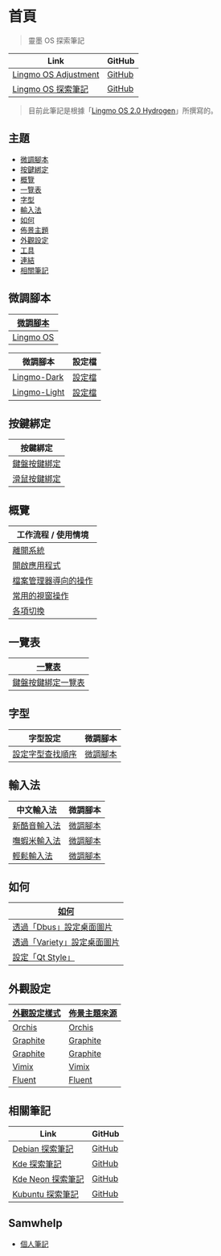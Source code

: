 

# 首頁

> 靈墨 OS 探索筆記

| Link | GitHub |
| ---- | ------ |
| [Lingmo OS Adjustment](https://samwhelp.github.io/lingmo-adjustment/) | [GitHub](https://github.com/samwhelp/lingmo-adjustment) |
| [Lingmo OS 探索筆記](https://samwhelp.github.io/note-about-lingmo/) | [GitHub](https://github.com/samwhelp/note-about-lingmo) |


> 目前此筆記是根據「[Lingmo OS 2.0 Hydrogen](https://github.com/orgs/LingmoOS/discussions/20)」所撰寫的。




## 主題

* [微調腳本](#微調腳本)
* [按鍵綁定](#按鍵綁定)
* [概覽](#概覽)
* [一覽表](#一覽表)
* [字型](#字型)
* [輸入法](#輸入法)
* [如何](#如何)
* [佈景主題](read/subject/theme)
* [外觀設定](#外觀設定)
* [工具](read/subject/tool)
* [連結](read/link)
* [相關筆記](#相關筆記)




## 微調腳本

| [微調腳本](https://samwhelp.github.io/note-about-lingmo/read/config.html) |
| -------- |
| [Lingmo OS](https://github.com/samwhelp/lingmo-adjustment/tree/main/prototype/main) |


| 微調腳本 | 設定檔   |
| -------- | -------- |
| [Lingmo-Dark](https://github.com/samwhelp/lingmo-adjustment/tree/main/prototype/main/lingmo-config/locale/en_us/Lingmo-Dark) | [設定檔](https://github.com/samwhelp/lingmo-adjustment/tree/main/prototype/main/lingmo-config/locale/en_us/Lingmo-Dark/asset/overlay/etc/skel/.config) |
| [Lingmo-Light](https://github.com/samwhelp/lingmo-adjustment/tree/main/prototype/main/lingmo-config/locale/en_us/Lingmo-Light) | [設定檔](https://github.com/samwhelp/lingmo-adjustment/tree/main/prototype/main/lingmo-config/locale/en_us/Lingmo-Light/asset/overlay/etc/skel/.config) |




## 按鍵綁定

| 按鍵綁定 |
| ------- |
| [鍵盤按鍵綁定](https://samwhelp.github.io/note-about-lingmo/read/config/keybind.html) |
| [滑鼠按鍵綁定](https://samwhelp.github.io/note-about-lingmo/read/config/mousebind.html) |




## 概覽

| 工作流程 / 使用情境 |
| ----------------- |
| [離開系統](https://samwhelp.github.io/note-about-lingmo/read/guide/workflow/exit.html) |
| [開啟應用程式](https://samwhelp.github.io/note-about-lingmo/read/guide/workflow/launch-application.html) |
| [檔案管理器導向的操作](https://samwhelp.github.io/note-about-lingmo/read/guide/workflow/file-manager-oriented.html) |
| [常用的視窗操作](https://samwhelp.github.io/note-about-lingmo/read/guide/workflow/window-control.html) |
| [各項切換](https://samwhelp.github.io/note-about-lingmo/read/guide/workflow/switch.html) |




## 一覽表

| [一覽表](https://samwhelp.github.io/note-about-lingmo/read/cheatsheet.html) |
| ----- |
| [鍵盤按鍵綁定一覽表](https://samwhelp.github.io/note-about-lingmo/read/cheatsheet/keybind.html) |




## 字型

| 字型設定 | 微調腳本 |
| -------- | -------- |
| [設定字型查找順序](https://samwhelp.github.io/note-about-lingmo/read/subject/font/config/font-match-order.html) | [微調腳本](https://github.com/samwhelp/lingmo-adjustment/tree/main/prototype/main/font-config/font-match-order) |




## 輸入法

| 中文輸入法 | 微調腳本 |
| ---------- | -------- |
| [新酷音輸入法](https://samwhelp.github.io/note-about-lingmo/read/subject/input-method/fcitx5/module/fcitx5-chewing.html) | [微調腳本](https://github.com/samwhelp/lingmo-adjustment/tree/main/prototype/main/im-config/fcitx5/fcitx5-chewing) |
| [嘸蝦米輸入法](https://samwhelp.github.io/note-about-lingmo/read/subject/input-method/fcitx5/table/fcitx5-table-boshiamy.html) | [微調腳本](https://github.com/samwhelp/lingmo-adjustment/tree/main/prototype/main/im-config/fcitx5/fcitx5-table-boshiamy) |
| [輕鬆輸入法](https://samwhelp.github.io/note-about-lingmo/read/subject/input-method/fcitx5/table/fcitx5-table-easy-large.html) | [微調腳本](https://github.com/samwhelp/lingmo-adjustment/tree/main/prototype/main/im-config/fcitx5/fcitx5-table-easy-large) |




## 如何

| [如何](https://samwhelp.github.io/note-about-lingmo/read/howto.html) |
| ----- |
| [透過「Dbus」設定桌面圖片](https://samwhelp.github.io/note-about-lingmo/read/howto/set-wallpaper-by-dbus.html) |
| [透過「Variety」設定桌面圖片](https://samwhelp.github.io/note-about-lingmo/read/howto/set-wallpaper-by-variety.html) |
| [設定「Qt Style」](https://samwhelp.github.io/note-about-lingmo/read/howto/config-qt-style.html) |




## 外觀設定

| [外觀設定樣式](https://samwhelp.github.io/note-about-lingmo/read/subject/style/recipe.html) | [佈景主題來源](https://samwhelp.github.io/note-about-lingmo/read/subject/theme/source.html) |
| ---------- | ---------- |
| [Orchis](https://samwhelp.github.io/note-about-lingmo/read/subject/style/recipe/Orchis.html) | [Orchis](https://samwhelp.github.io/note-about-lingmo/read/subject/theme/source/Orchis.html) |
| [Graphite](https://samwhelp.github.io/note-about-lingmo/read/subject/style/recipe/Orchis.html) | [Graphite](https://samwhelp.github.io/note-about-lingmo/read/subject/theme/source/Orchis.html) |
| [Graphite](https://samwhelp.github.io/note-about-lingmo/read/subject/style/recipe/Graphite.html) | [Graphite](https://samwhelp.github.io/note-about-lingmo/read/subject/theme/source/Graphite.html) |
| [Vimix](https://samwhelp.github.io/note-about-lingmo/read/subject/style/recipe/Vimix.html) | [Vimix](https://samwhelp.github.io/note-about-lingmo/read/subject/theme/source/Vimix.html) |
| [Fluent](https://samwhelp.github.io/note-about-lingmo/read/subject/style/recipe/Fluent.html) | [Fluent](https://samwhelp.github.io/note-about-lingmo/read/subject/theme/source/Fluent.html) |




## 相關筆記

| Link | GitHub |
| ---- | ------ |
| [Debian 探索筆記](https://samwhelp.github.io/note-about-debian/) | [GitHub](https://github.com/samwhelp/note-about-debian) |
| [Kde 探索筆記](https://samwhelp.github.io/note-about-kde/) | [GitHub](https://github.com/samwhelp/note-about-kde) |
| [Kde Neon 探索筆記](https://samwhelp.github.io/note-about-kde-neon/) | [GitHub](https://github.com/samwhelp/note-about-kde-neon) |
| [Kubuntu 探索筆記](https://samwhelp.github.io/note-about-kubuntu/) | [GitHub](https://github.com/samwhelp/note-about-kubuntu) |




## Samwhelp

* [個人筆記](https://samwhelp.github.io/book/)
